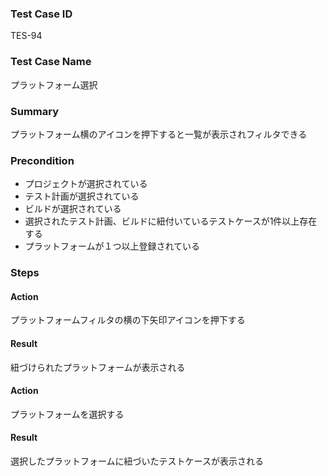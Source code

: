 ### Test Case ID
TES-94

### Test Case Name
プラットフォーム選択

### Summary
プラットフォーム横のアイコンを押下すると一覧が表示されフィルタできる

### Precondition
* プロジェクトが選択されている
* テスト計画が選択されている
* ビルドが選択されている
* 選択されたテスト計画、ビルドに紐付いているテストケースが1件以上存在する
* プラットフォームが１つ以上登録されている

### Steps

#### Action
プラットフォームフィルタの横の下矢印アイコンを押下する
#### Result
紐づけられたプラットフォームが表示される

#### Action
プラットフォームを選択する
#### Result
選択したプラットフォームに紐づいたテストケースが表示される
